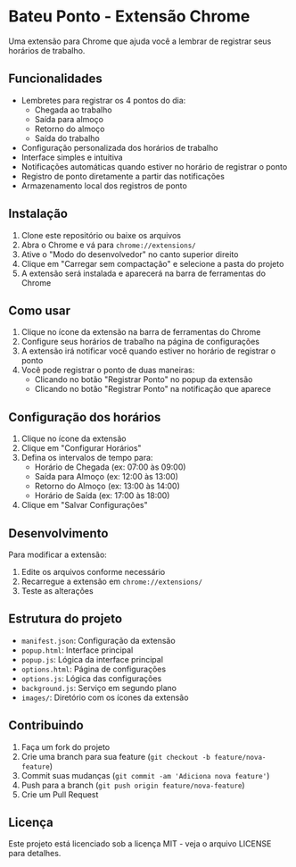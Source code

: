 # Bateu Ponto - Extensão Chrome

Uma extensão para Chrome que ajuda você a lembrar de registrar seus horários de trabalho.

## Funcionalidades

- Lembretes para registrar os 4 pontos do dia:
  - Chegada ao trabalho
  - Saída para almoço
  - Retorno do almoço
  - Saída do trabalho
- Configuração personalizada dos horários de trabalho
- Interface simples e intuitiva
- Notificações automáticas quando estiver no horário de registrar o ponto
- Registro de ponto diretamente a partir das notificações
- Armazenamento local dos registros de ponto

## Instalação

1. Clone este repositório ou baixe os arquivos
2. Abra o Chrome e vá para `chrome://extensions/`
3. Ative o "Modo do desenvolvedor" no canto superior direito
4. Clique em "Carregar sem compactação" e selecione a pasta do projeto
5. A extensão será instalada e aparecerá na barra de ferramentas do Chrome

## Como usar

1. Clique no ícone da extensão na barra de ferramentas do Chrome
2. Configure seus horários de trabalho na página de configurações
3. A extensão irá notificar você quando estiver no horário de registrar o ponto
4. Você pode registrar o ponto de duas maneiras:
   - Clicando no botão "Registrar Ponto" no popup da extensão
   - Clicando no botão "Registrar Ponto" na notificação que aparece

## Configuração dos horários

1. Clique no ícone da extensão
2. Clique em "Configurar Horários"
3. Defina os intervalos de tempo para:
   - Horário de Chegada (ex: 07:00 às 09:00)
   - Saída para Almoço (ex: 12:00 às 13:00)
   - Retorno do Almoço (ex: 13:00 às 14:00)
   - Horário de Saída (ex: 17:00 às 18:00)
4. Clique em "Salvar Configurações"

## Desenvolvimento

Para modificar a extensão:

1. Edite os arquivos conforme necessário
2. Recarregue a extensão em `chrome://extensions/`
3. Teste as alterações

## Estrutura do projeto

- `manifest.json`: Configuração da extensão
- `popup.html`: Interface principal
- `popup.js`: Lógica da interface principal
- `options.html`: Página de configurações
- `options.js`: Lógica das configurações
- `background.js`: Serviço em segundo plano
- `images/`: Diretório com os ícones da extensão

## Contribuindo

1. Faça um fork do projeto
2. Crie uma branch para sua feature (`git checkout -b feature/nova-feature`)
3. Commit suas mudanças (`git commit -am 'Adiciona nova feature'`)
4. Push para a branch (`git push origin feature/nova-feature`)
5. Crie um Pull Request

## Licença

Este projeto está licenciado sob a licença MIT - veja o arquivo LICENSE para detalhes. 